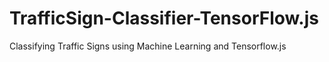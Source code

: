 # TrafficSign-Classifier-TensorFlow.js
Classifying Traffic Signs using Machine Learning and Tensorflow.js
